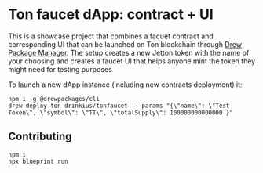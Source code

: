 # Ton faucet dApp: contract + UI

This is a showcase project that combines a facuet contract and corresponding UI that can be launched on Ton blockchain through [Drew Package Manager](https://www.npmjs.com/package/@drewpackages/cli). The setup creates a new Jetton token with the name of your choosing and creates a faucet UI that helps anyone mint the token they might need for testing purposes

To launch a new dApp instance (including new contracts deployment) it:
```shell
npm i -g @drewpackages/cli
drew deploy-ton drinkius/tonfaucet  --params "{\"name\": \"Test Token\", \"symbol\": \"TT\", \"totalSupply\": 100000000000000 }"
```

## Contributing

```shell
npm i
npx blueprint run
```
